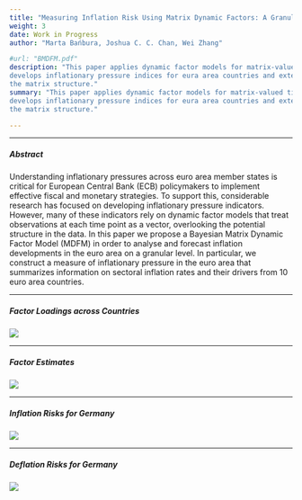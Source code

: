 ```yaml
---
title: "Measuring Inflation Risk Using Matrix Dynamic Factors: A Granular Approach for the Euro Area"
weight: 3
date: Work in Progress
author: "Marta Bańbura, Joshua C. C. Chan, Wei Zhang"

#url: "BMDFM.pdf"
description: "This paper applies dynamic factor models for matrix-valued time series on euro area inflation panel and 
develops inflationary pressure indices for eura area countries and extend the model to estimate missing data employing 
the matrix structure."
summary: "This paper applies dynamic factor models for matrix-valued time series on euro area inflation panel and 
develops inflationary pressure indices for eura area countries and extend the model to estimate missing data employing 
the matrix structure."

---
```



[//]: # ()

---

##### Abstract

Understanding inflationary pressures across euro area member states is critical for European Central Bank (ECB) policymakers to implement effective fiscal and monetary strategies. To support this, considerable research has focused on developing inflationary pressure indicators. However, many of these indicators rely on dynamic factor models that treat observations at each time point as a vector, overlooking the potential structure in the data. In this paper we propose a Bayesian Matrix Dynamic Factor Model (MDFM) in order to analyse and forecast inflation developments in the euro area on a granular level. In particular, we construct a measure of inflationary pressure in the euro area that summarizes information on sectoral inflation rates and their drivers from 10 euro area countries.
<br />  

---

##### Factor Loadings across Countries

![](/A_mean.png)

---

##### Factor Estimates
![](/F_estimates.png)

---

##### Inflation Risks for Germany
![](/DE_inflationrisk_MDFM_p1_1_p2_3.png)

---

##### Deflation Risks for Germany
![](/DE_deflationrisk_MDFM_p1_1_p2_3.png)
